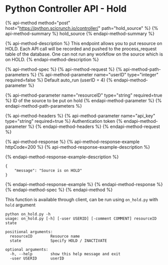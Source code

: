 # Python Controller API - Hold

{% api-method method="post" host="https://python.scicrunch.io/controller/" path="hold\_source" %}
{% api-method-summary %}
hold\_source
{% endapi-method-summary %}

{% api-method-description %}
This endpoint allows you to put resource on HOLD. Each API call will be recorded and pushed to the process\_request table of the database. One can not run any workflow on the source which is on HOLD.
{% endapi-method-description %}

{% api-method-spec %}
{% api-method-request %}
{% api-method-path-parameters %}
{% api-method-parameter name="userID" type="integer" required=false %}
Default auto\_run \(userID = 4\)
{% endapi-method-parameter %}

{% api-method-parameter name="resourceID" type="string" required=true %}
ID of the source to be put on hold
{% endapi-method-parameter %}
{% endapi-method-path-parameters %}

{% api-method-headers %}
{% api-method-parameter name="api\_key" type="string" required=true %}
Authentication token 
{% endapi-method-parameter %}
{% endapi-method-headers %}
{% endapi-method-request %}

{% api-method-response %}
{% api-method-response-example httpCode=200 %}
{% api-method-response-example-description %}

{% endapi-method-response-example-description %}

```
{
    "message": "Source is on HOLD"
}
```
{% endapi-method-response-example %}
{% endapi-method-response %}
{% endapi-method-spec %}
{% endapi-method %}

This function is available through client, can be run using `on_hold.py` with `hold` argument

```text
python on_hold.py -h
usage: on_hold.py [-h] [-user USERID] [-comment COMMENT] resourceID state

positional arguments:
  resourceID        Resource name
  state             Specify HOLD / INACTIVATE

optional arguments:
  -h, --help        show this help message and exit
  -user USERID      userID

```


